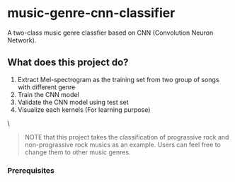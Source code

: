 # music-genre-cnn-classifier
A two-class music genre classfier based on CNN (Convolution Neuron Network). 


## What does this project do?
1. Extract Mel-spectrogram as the training set from two group of songs with different genre 
2. Train the CNN model
3. Validate the CNN model using test set
4. Visualize each kernels (For learning purpose)

\
> NOTE that this project takes the classification of prograssive rock and non-prograssive rock musics as an example. Users can feel free to change them to other music genres.

### Prerequisites


